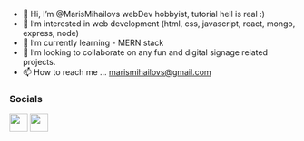 - 👋 Hi, I’m @MarisMihailovs webDev hobbyist, tutorial hell is real :) 
- 👀 I’m interested in web development (html, css, javascript, react, mongo, express, node)
- 🌱 I’m currently learning - MERN stack  
- 💞️ I’m looking to collaborate on any fun and digital signage related projects.
- 📫 How to reach me ... marismihailovs@gmail.com


<!---
MarisMihailovs/MarisMihailovs is a ✨ special ✨ repository because its `README.md` (this file) appears on your GitHub profile.
You can click the Preview link to take a look at your changes.
--->
### Socials

<p align="left"> <a href="https://www.github.com/MarisMihailovs" target="_blank" rel="noreferrer"><img src="https://raw.githubusercontent.com/danielcranney/readme-generator/main/public/icons/socials/github.svg" width="32" height="32" /></a> <a href="https://www.twitter.com/MihailovsMaris" target="_blank" rel="noreferrer"><img src="https://raw.githubusercontent.com/danielcranney/readme-generator/main/public/icons/socials/twitter.svg" width="32" height="32" /></a></p>

